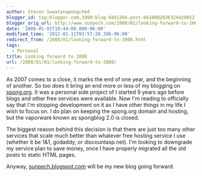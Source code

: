 ```yaml
---
author: Steven Suwatanapongched
blogger_id: tag:blogger.com,1999:blog-6841384.post-6618802036324428012
blogger_orig_url: http://www.sunpech.com/2008/01/looking-forward-to-2008.html
date: '2008-01-01T19:44:00.000-06:00'
modified_time: '2012-01-11T03:57:20.396-06:00'
redirect_from: /2008/01/looking-forward-to-2008.html
tags:
  - Personal
title: Looking forward to 2008
url: /2008/01/01/looking-forward-to-2008/
---
```



As 2007 comes to a close, it marks the end of one year, and the beginning of another.  So too does it bring an end more or less of my blogging on <a href="http://spong.org">spong.org</a>.  It was a personal side project of I started 9 years ago before blogs and other free services were available.  Now I'm reading to officially say that I'm stopping development on it as I have other things in my life I wish to focus on.  I do plan on keeping the spong.org domain and hosting, but the vaporware known as spongblog 2.0 is closed.

The biggest reason behind this decision is that there are just too many other services that scale much better than whatever free hosting service I use (whether it be 1&1, godaddy, or discountasp.net).  I'm looking to downgrade my service plan to save money, once I have properly migrated all the old posts to static HTML pages.

Anyway, <a href="http://sunpech.blogspot.com">sunpech.blogspot.com</a> will be my new blog going forward.